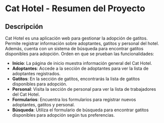 # Cat Hotel - Resumen del Proyecto

## Descripción
Cat Hotel es una aplicación web para gestionar la adopción de gatitos. Permite registrar información sobre adoptantes, gatitos y personal del hotel. Además, cuenta con un sistema de búsqueda para encontrar gatitos disponibles para adopción.
Orden en que se prueban las funcionalidades:
- **Inicio**: La página de inicio muestra información general del Cat Hotel.
- **Adoptantes**: Accede a la sección de adoptantes para ver la lista de adoptantes registrados.
- **Gatitos**: En la sección de gatitos, encontrarás la lista de gatitos disponibles para adopción.
- **Personal**: Visita la sección de personal para ver la lista de trabajadores del Cat Hotel.
- **Formularios**: Encuentra los formularios para registrar nuevos adoptantes, gatitos y personal.
- **Búsqueda**: Utiliza el formulario de búsqueda para encontrar gatitos disponibles para adopción según tus preferencias.
